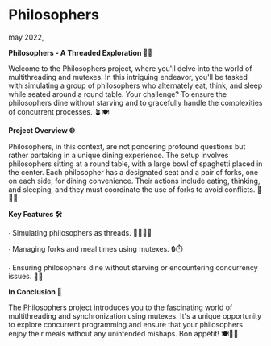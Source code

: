 # Philosophers
may 2022,

**Philosophers - A Threaded Exploration 🤔🍝**

Welcome to the Philosophers project, where you'll delve into the world of multithreading and mutexes. In this intriguing endeavor, you'll be tasked with simulating a group of philosophers who alternately eat, think, and sleep while seated around a round table. Your challenge? To ensure the philosophers dine without starving and to gracefully handle the complexities of concurrent processes. 🪴🍽️

**Project Overview 🌐**

Philosophers, in this context, are not pondering profound questions but rather partaking in a unique dining experience. The setup involves philosophers sitting at a round table, with a large bowl of spaghetti placed in the center. Each philosopher has a designated seat and a pair of forks, one on each side, for dining convenience. Their actions include eating, thinking, and sleeping, and they must coordinate the use of forks to avoid conflicts. 🤔🍝💤

**Key Features 🛠️**

∙ Simulating philosophers as threads. 👩‍🔬👨‍🔬

∙ Managing forks and meal times using mutexes. 🔒⏱️

∙ Ensuring philosophers dine without starving or encountering concurrency issues. 🍴🍀

**In Conclusion 📜**

The Philosophers project introduces you to the fascinating world of multithreading and synchronization using mutexes. It's a unique opportunity to explore concurrent programming and ensure that your philosophers enjoy their meals without any unintended mishaps. Bon appétit! 🍽️🔄💬
